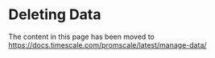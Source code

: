 # Deleting Data

The content in this page has been moved to https://docs.timescale.com/promscale/latest/manage-data/